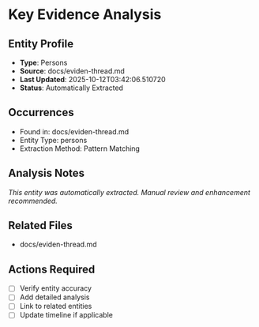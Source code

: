 # Key Evidence Analysis

## Entity Profile
- **Type**: Persons
- **Source**: docs/eviden-thread.md
- **Last Updated**: 2025-10-12T03:42:06.510720
- **Status**: Automatically Extracted

## Occurrences
- Found in: docs/eviden-thread.md
- Entity Type: persons
- Extraction Method: Pattern Matching

## Analysis Notes
*This entity was automatically extracted. Manual review and enhancement recommended.*

## Related Files
- docs/eviden-thread.md

## Actions Required
- [ ] Verify entity accuracy
- [ ] Add detailed analysis
- [ ] Link to related entities
- [ ] Update timeline if applicable
